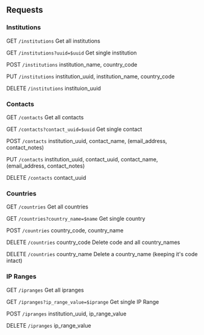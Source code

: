 ## Requests

### Institutions

GET `/institutions` Get all institutions

GET `/institutions?uuid=$uuid` Get single institution

POST `/institutions` institution\_name, country\_code

PUT `/institutions` institution\_uuid, institution\_name, country\_code

DELETE `/institutions` instituion\_uuid


### Contacts

GET `/contacts` Get all contacts

GET `/contacts?contact_uuid=$uuid` Get single contact

POST `/contacts` institution\_uuid, contact\_name, (email\_address, contact\_notes)

PUT `/contacts` institution\_uuid, contact\_uuid, contact\_name, (email\_address, contact\_notes)

DELETE `/contacts` contact\_uuid


### Countries

GET `/countries` Get all countries

GET `/countries?country_name=$name` Get single country

POST `/countries` country\_code, country\_name

DELETE `/countries` country\_code Delete code and all country\_names

DELETE `/countries` country\_name Delete a country\_name (keeping it's code intact)


### IP Ranges

GET `/ipranges` Get all ipranges

GET `/ipranges?ip_range_value=$iprange` Get single IP Range

POST `/ipranges` institution\_uuid, ip\_range\_value

DELETE `/ipranges` ip\_range\_value




